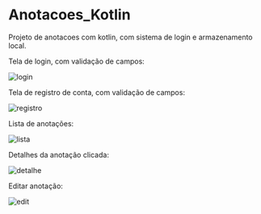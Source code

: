 # Anotacoes_Kotlin
Projeto de anotacoes com kotlin, com sistema de login e armazenamento local.

Tela de login, com validação de campos:

![login](https://user-images.githubusercontent.com/61116687/159478237-2d35d63c-2fd2-4cc7-9cc8-bc98515280f0.png)

Tela de registro de conta, com validação de campos:

![registro](https://user-images.githubusercontent.com/61116687/159478285-1d5599e3-8187-491b-8b5e-1e4d91686264.png)

Lista de anotações:

![lista](https://user-images.githubusercontent.com/61116687/159478380-89f6f45f-9c40-44ff-bda8-74f075b4e1ec.png)

Detalhes da anotação clicada:

![detalhe](https://user-images.githubusercontent.com/61116687/159478419-60a93ddf-dd74-4e90-880f-a97696b95a38.png)

Editar anotação:

![edit](https://user-images.githubusercontent.com/61116687/159478456-b742dc91-c281-4bf8-b6d7-f69708744d78.png)
